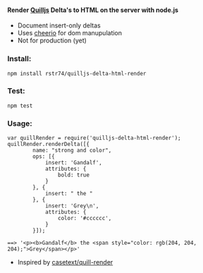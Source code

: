 #### Render [Quilljs](http://quilljs.com/) Delta's to HTML on the server with node.js

- Document insert-only deltas
- Uses [cheerio](https://github.com/cheeriojs/cheerio) for dom manupulation
- Not for production (yet)

### Install:
    npm install rstr74/quilljs-delta-html-render

### Test:
    npm test

### Usage:
    var quillRender = require('quilljs-delta-html-render');
    quillRender.renderDelta([{
            name: "strong and color",
            ops: [{
                insert: 'Gandalf',
                attributes: {
                    bold: true
                }
            }, {
                insert: " the "
            }, {
                insert: 'Grey\n',
                attributes: {
                    color: '#cccccc',
                }
            }]);

    ==> '<p><b>Gandalf</b> the <span style="color: rgb(204, 204, 204);">Grey</span></p>'


- Inspired by [casetext/quill-render](https://github.com/casetext/quill-render)

